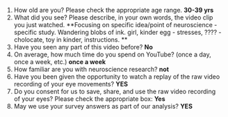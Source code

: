 1. How old are you? Please check the appropriate age range. **30-39 yrs**  
2. What did you see? Please describe, in your own words, the video clip you just watched. **Focusing on specific idea/point of neuroscience - specific study. Wandering blobs of ink. girl, kinder egg - stresses, ???? - cholocate, toy in kinder, instructions. **  
3. Have you seen any part of this video before? **No**  
4. On average, how much time do you spend on YouTube? (once a day, once a week, etc.) **once a week**  
5. How familiar are you with neuroscience research? **not**  
6. Have you been given the opportunity to watch a replay of the raw video recording of your eye movements? **YES**  
7. Do you consent for us to save, share, and use the raw video recording of your eyes? Please check the appropriate box: **Yes**  
8. May we use your survey answers as part of our analysis? **YES**  
